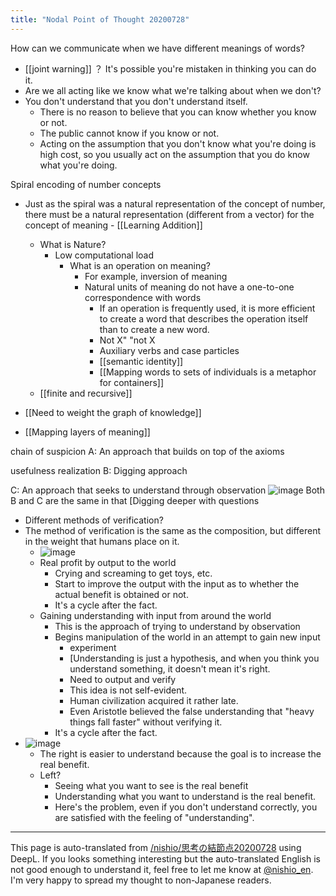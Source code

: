 ```yaml
---
title: "Nodal Point of Thought 20200728"
---
```


How can we communicate when we have different meanings of words?
- [[joint warning]] ？
It's possible you're mistaken in thinking you can do it.
- Are we all acting like we know what we're talking about when we don't?
- You don't understand that you don't understand itself.
    - There is no reason to believe that you can know whether you know or not.
    - The public cannot know if you know or not.
    - Acting on the assumption that you don't know what you're doing is high cost, so you usually act on the assumption that you do know what you're doing.

Spiral encoding of number concepts
- Just as the spiral was a natural representation of the concept of number, there must be a natural representation (different from a vector) for the concept of meaning
        - [[Learning Addition]]
    - What is Nature?
        - Low computational load
            - What is an operation on meaning?
                - For example, inversion of meaning
                - Natural units of meaning do not have a one-to-one correspondence with words
                    - If an operation is frequently used, it is more efficient to create a word that describes the operation itself than to create a new word.
                    - Not X" "not X
                    - Auxiliary verbs and case particles
                    - [[semantic identity]]
                    - [[Mapping words to sets of individuals is a metaphor for containers]]
    - [[finite and recursive]]

- [[Need to weight the graph of knowledge]]
- [[Mapping layers of meaning]]

chain of suspicion
A: An approach that builds on top of the axioms

usefulness
realization
B: Digging approach

C: An approach that seeks to understand through observation
![image](https://gyazo.com/0c0be6b29c40f90f28b303afe5e61dfb/thumb/1000)
Both B and C are the same in that [Digging deeper with questions
- Different methods of verification?
- The method of verification is the same as the composition, but different in the weight that humans place on it.
    - ![image](https://gyazo.com/f3bf690751ce25b6290867508fdf0d5f/thumb/1000)
    - Real profit by output to the world
        - Crying and screaming to get toys, etc.
        - Start to improve the output with the input as to whether the actual benefit is obtained or not.
        - It's a cycle after the fact.
    - Gaining understanding with input from around the world
        - This is the approach of trying to understand by observation
        - Begins manipulation of the world in an attempt to gain new input
            - experiment
            - [Understanding is just a hypothesis, and when you think you understand something, it doesn't mean it's right.
            - Need to output and verify
            - This idea is not self-evident.
            - Human civilization acquired it rather late.
            - Even Aristotle believed the false understanding that "heavy things fall faster" without verifying it.
        - It's a cycle after the fact.
- ![image](https://gyazo.com/a6e89b5219f8ced9e21bfd678c37f2df/thumb/1000)
    - The right is easier to understand because the goal is to increase the real benefit.
    - Left?
        - Seeing what you want to see is the real benefit
        - Understanding what you want to understand is the real benefit.
        - Here's the problem, even if you don't understand correctly, you are satisfied with the feeling of "understanding".

---
This page is auto-translated from [/nishio/思考の結節点20200728](https://scrapbox.io/nishio/思考の結節点20200728) using DeepL. If you looks something interesting but the auto-translated English is not good enough to understand it, feel free to let me know at [@nishio_en](https://twitter.com/nishio_en). I'm very happy to spread my thought to non-Japanese readers.